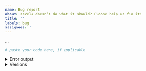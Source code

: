 ```yaml
---
name: Bug report
about: scVelo doesn’t do what it should? Please help us fix it!
title: ''
labels: bug
assignees: ''
---
```


<!-- Description of the bug -->
...


<!-- Reproducible example -->
```python
# paste your code here, if applicable
```


<!-- Error Output -->
<details> <summary> Error output </summary>

```pytb
# paste the error output here, if applicable
```
</details>


<!-- Versions -->
<details> <summary> Versions </summary>

```pytb
# paste the ouput of scv.logging.print_versions() here
```
</details>
